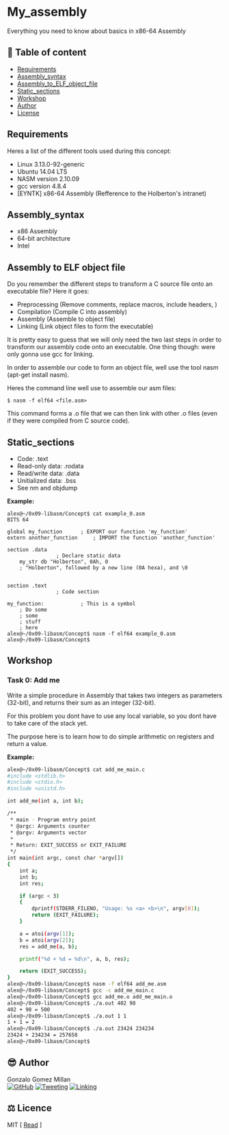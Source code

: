 # My_assembly
Everything you need to know about basics in x86-64 Assembly

## :book: Table of content
- [Requirements](#Requirements)
- [Assembly_syntax](#Assembly_syntax)
- [Assembly_to_ELF_object_file](#Assembly)
- [Static_sections](#Static_sections)
- [Workshop](#Workshop)
- [Author](#Author)
- [License](#License)

## Requirements
Heres a list of the different tools used during this concept: 
- Linux 3.13.0-92-generic
- Ubuntu 14.04 LTS
- NASM version 2.10.09
- gcc version 4.8.4
- [EYNTK] x86-64 Assembly (Refference to the Holberton's intranet)

## Assembly_syntax
- x86 Assembly
- 64-bit architecture
- Intel

## Assembly to ELF object file
Do you remember the different steps to transform a C source file onto an
executable file? Here it goes:

- Preprocessing (Remove comments, replace macros, include headers, )
- Compilation (Compile C into assembly)
- Assembly (Assemble to object file)
- Linking (Link object files to form the executable)

It is pretty easy to guess that we will only need the two last steps in order
to transform our assembly code onto an executable. One thing though: were only
gonna use gcc for linking.

In order to assemble our code to form an object file, well use the tool nasm
(apt-get install nasm).

Heres the command line well use to assemble our asm files:
```
$ nasm -f elf64 <file.asm>
```
This command forms a .o file that we can then link with other .o files (even
if they were compiled from C source code).

## Static_sections

- Code: .text
- Read-only data: .rodata
- Read/write data: .data
- Unitialized data: .bss
- See nm and objdump


**Example:**
```
alex@~/0x09-libasm/Concept$ cat example_0.asm 
BITS 64

global my_function      ; EXPORT our function 'my_function'
extern another_function     ; IMPORT the function 'another_function'

section .data
                ; Declare static data
    my_str db "Holberton", 0Ah, 0
    ; "Holberton", followed by a new line (0A hexa), and \0


section .text
                ; Code section

my_function:            ; This is a symbol
    ; Do some
    ; some
    ; stuff
    ; here
alex@~/0x09-libasm/Concept$ nasm -f elf64 example_0.asm 
alex@~/0x09-libasm/Concept$ 
```

## Workshop

### Task 0: Add me

Write a simple procedure in Assembly that takes two integers as parameters
(32-bit), and returns their sum as an integer (32-bit).  

For this problem you dont have to use any local variable, so you dont have to
take care of the stack yet.  

The purpose here is to learn how to do simple arithmetic on registers and return
a value.

**Example:**  
```bash
alex@~/0x09-libasm/Concept$ cat add_me_main.c 
#include <stdlib.h>
#include <stdio.h>
#include <unistd.h>

int add_me(int a, int b);

/**
 * main - Program entry point
 * @argc: Arguments counter
 * @argv: Arguments vector
 *
 * Return: EXIT_SUCCESS or EXIT_FAILURE
 */
int main(int argc, const char *argv[])
{
    int a;
    int b;
    int res;

    if (argc < 3)
    {
        dprintf(STDERR_FILENO, "Usage: %s <a> <b>\n", argv[0]);
        return (EXIT_FAILURE);
    }

    a = atoi(argv[1]);
    b = atoi(argv[2]);
    res = add_me(a, b);

    printf("%d + %d = %d\n", a, b, res);

    return (EXIT_SUCCESS);
}
alex@~/0x09-libasm/Concept$ nasm -f elf64 add_me.asm 
alex@~/0x09-libasm/Concept$ gcc -c add_me_main.c 
alex@~/0x09-libasm/Concept$ gcc add_me.o add_me_main.o 
alex@~/0x09-libasm/Concept$ ./a.out 402 98
402 + 98 = 500
alex@~/0x09-libasm/Concept$ ./a.out 1 1
1 + 1 = 2
alex@~/0x09-libasm/Concept$ ./a.out 23424 234234
23424 + 234234 = 257658
alex@~/0x09-libasm/Concept$ 
```

## :sunglasses: Author
Gonzalo Gomez Millan  
[![GitHub](https://img.shields.io/badge/github-%23100000.svg?&style=for-the-badge&logo=github&logoColor=white)](https://github.com/gogomillan)
[![Tweeting](https://img.shields.io/badge/twitter-%231DA1F2.svg?&style=for-the-badge&logo=twitter&logoColor=white)](https://twitter.com/gogomillan)
[![Linking](https://img.shields.io/badge/linkedin-%230077B5.svg?&style=for-the-badge&logo=linkedin&logoColor=white)](https://linkedin.com/in/gogomillan)

## :balance_scale: Licence
MIT
\[ [Read](LICENSE) \]
